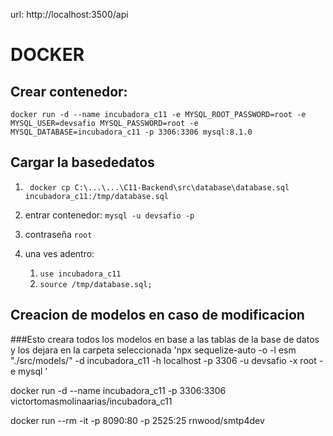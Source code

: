 url: http://localhost:3500/api

# DOCKER

## Crear contenedor:

`docker run -d --name incubadora_c11 -e MYSQL_ROOT_PASSWORD=root -e MYSQL_USER=devsafio MYSQL_PASSWORD=root -e MYSQL_DATABASE=incubadora_c11 -p 3306:3306 mysql:8.1.0`

## Cargar la basededatos

1. ` docker cp C:\...\...\C11-Backend\src\database\database.sql incubadora_c11:/tmp/database.sql`

2. entrar contenedor: `mysql -u devsafio -p`
3. contraseña `root`
4. una ves adentro:
   1. `use incubadora_c11`
   2. `source /tmp/database.sql;`

## Creacion de modelos en caso de modificacion

###Esto creara todos los modelos en base a las tablas de la base de datos y los dejara en la carpeta seleccionada
'npx sequelize-auto -o -l esm "./src/models/" -d incubadora_c11 -h localhost -p 3306 -u devsafio -x root -e mysql '

docker run -d --name incubadora_c11 -p 3306:3306 victortomasmolinaarias/incubadora_c11

docker run --rm -it -p 8090:80 -p 2525:25 rnwood/smtp4dev
